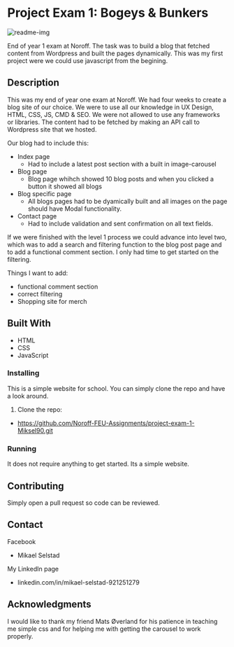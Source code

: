 # Project Exam 1: Bogeys & Bunkers

![readme-img](https://github.com/Noroff-FEU-Assignments/project-exam-1-Miksel90/assets/114400071/4f737dd9-dae1-4244-8dda-1d0924b5b2b3)


End of year 1 exam at Noroff. The task was to build a blog that fetched content from Wordpress and built the pages dynamically. This was my first project were we could use javascript from the begining. 


## Description

This was my end of year one exam at Noroff. We had four weeks to create a blog site of our choice. We were to use all our knowledge in UX Design, HTML, CSS, JS, CMD & SEO. We were not allowed to use any frameworks or libraries. The content had to be fetched by making an API call to Wordpress site that we hosted.

Our blog had to include this: 
- Index page
  -   Had to include a latest post section with a built in image-carousel
- Blog page
  - Blog page whihch showed 10 blog posts and when you clicked a button it showed all blogs
- Blog specific page
  - All blogs pages had to be dyamically built and all images on the page should have Modal functionality. 
- Contact page
  - Had to include validation and sent confirmation on all text fields.       

If we were finished with the level 1 process we could advance into level two, which was to add a search and filtering function to the blog post page and to add a functional comment section. I only had time to get started on the filtering. 

Things I want to add:
- functional comment section
- correct filtering
- Shopping site for merch

## Built With

- HTML
- CSS
- JavaScript

### Installing

This is a simple website for school. You can simply clone the repo and have a look around. 

1. Clone the repo:
- https://github.com/Noroff-FEU-Assignments/project-exam-1-Miksel90.git

### Running

It does not require anything to get started. Its a simple website.

## Contributing

Simply open a pull request so code can be reviewed.

## Contact

Facebook

- Mikael Selstad

My LinkedIn page

- linkedin.com/in/mikael-selstad-921251279

## Acknowledgments

I would like to thank my friend Mats Øverland for his patience in teaching me simple css and for helping me with getting the carousel to work properly. 
